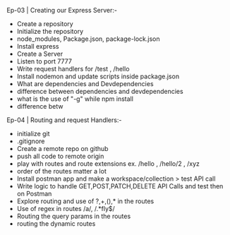 Ep-03 | Creating our Express Server:-
- Create a repository
- Initialize the repository
- node_modules, Package.json, package-lock.json
- Install express
- Create a Server
- Listen to port 7777
- Write request handlers for /test , /hello
- Install nodemon and update scripts inside package.json
- What are dependencies and Devdependencies 
- difference between dependencies and devdependencies
- what is the use of "-g" while npm install 
- difference betw

Ep-04 | Routing and request Handlers:-

- initialize git
- .gitignore
- Create a remote repo on github
- push all code to remote origin
- play with routes and route extensions ex. /hello , /hello/2 , /xyz
- order of the routes matter a lot
- Install postman app and make a workspace/collection > test API call
- Write logic to handle GET,POST,PATCH,DELETE API Calls and test then on Postman
- Explore routing and use of ?,+,(),* in the routes
- Use of regex in routes /a/, /.*fly$/
- Routing the query params in the routes
- routing the dynamic routes